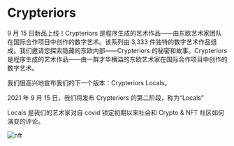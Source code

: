 # Crypteriors

9 月 15 日新品上线！Crypteriors 是程序生成的艺术作品——由东欧艺术家团队在国际合作项目中创作的数字艺术。该系列由 3,333 件独特的数字艺术作品组成。我们邀请您探索隐藏的东欧内部——Crypteriors 的秘密和故事。Crypteriors 是程序生成的艺术作品——由一群才华横溢的东欧艺术家在国际合作项目中创作的数字艺术。

我们很高兴地宣布我们的下一个版本：Crypteriors Locals。

2021 年 9 月 15 日，我们将发布 Crypteriors 的第二阶段，称为“Locals”

Locals 是我们的艺术家对自 covid 锁定初期以来社会和 Crypto & NFT 社区如何演变的评论。

![nft](1.png)
